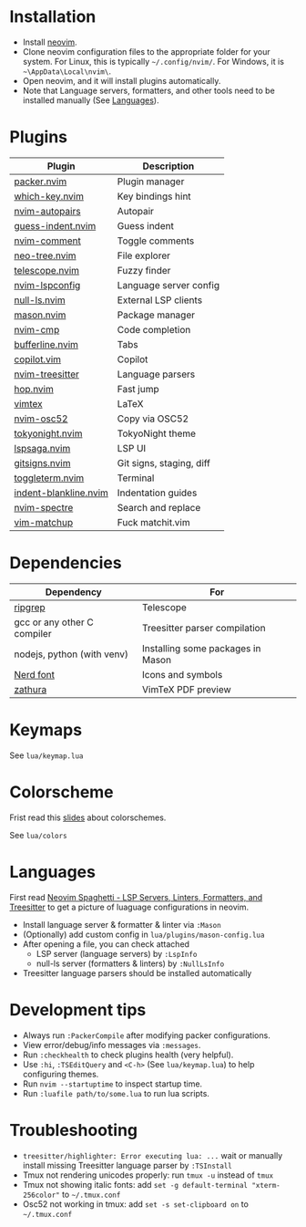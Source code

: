 # Installation

- Install [neovim](https://neovim.io/).
- Clone neovim configuration files to the appropriate folder for your system. For Linux, this is typically `~/.config/nvim/`. For Windows, it is `~\AppData\Local\nvim\`.
- Open neovim, and it will install plugins automatically.
- Note that Language servers, formatters, and other tools need to be installed manually (See [Languages](#Languages)).

# Plugins

| Plugin                                                                          | Description              |
| ------------------------------------------------------------------------------- | ------------------------ |
| [packer.nvim](https://github.com/wbthomason/packer.nvim)                        | Plugin manager           |
| [which-key.nvim](https://github.com/folke/which-key.nvim)                       | Key bindings hint        |
| [nvim-autopairs](https://github.com/windwp/nvim-autopairs)                      | Autopair                 |
| [guess-indent.nvim](https://github.com/nmac427/guess-indent.nvim)               | Guess indent             |
| [nvim-comment](https://github.com/terrortylor/nvim-comment)                     | Toggle comments          |
| [neo-tree.nvim](https://github.com/nvim-neo-tree/neo-tree.nvim)                 | File explorer            |
| [telescope.nvim](https://github.com/nvim-telescope/telescope.nvim)              | Fuzzy finder             |
| [nvim-lspconfig](https://github.com/neovim/nvim-lspconfig)                      | Language server config   |
| [null-ls.nvim](https://github.com/jose-elias-alvarez/null-ls.nvim)              | External LSP clients     |
| [mason.nvim](https://github.com/williamboman/mason.nvim)                        | Package manager          |
| [nvim-cmp](https://github.com/hrsh7th/nvim-cmp)                                 | Code completion          |
| [bufferline.nvim](https://github.com/bufferline.nvim)                           | Tabs                     |
| [copilot.vim](https://github.com/github/copilot.vim)                            | Copilot                  |
| [nvim-treesitter](https://github.com/nvim-treesitter/nvim-treesitter)           | Language parsers         |
| [hop.nvim](https://github.com/phaazon/hop.nvim)                                 | Fast jump                |
| [vimtex](https://github.com/lervag/vimtex)                                      | LaTeX                    |
| [nvim-osc52](https://github.com/ojroques/nvim-osc52)                            | Copy via OSC52           |
| [tokyonight.nvim](https://github.com/folke/tokyonight.nvim)                     | TokyoNight theme         |
| [lspsaga.nvim](https://github.com/glepnir/lspsaga.nvim)                         | LSP UI                   |
| [gitsigns.nvim](https://github.com/lewis6991/gitsigns.nvim)                     | Git signs, staging, diff |
| [toggleterm.nvim](https://github.com/akinsho/toggleterm.nvim)                   | Terminal                 |
| [indent-blankline.nvim](https://github.com/lukas-reineke/indent-blankline.nvim) | Indentation guides       |
| [nvim-spectre](https://github.com/nvim-pack/nvim-spectre)                       | Search and replace       |
| [vim-matchup](https://github.com/andymass/vim-matchup)                          | Fuck matchit.vim         |

# Dependencies

| Dependency                                          | For                               |
| --------------------------------------------------- | --------------------------------- |
| [ripgrep](https://github.com/BurntSushi/ripgrep)    | Telescope                         |
| gcc or any other C compiler                         | Treesitter parser compilation     |
| nodejs, python (with venv)                          | Installing some packages in Mason |
| [Nerd font](https://github.com/40huo/Patched-Fonts) | Icons and symbols                 |
| [zathura](https://pwmt.org/projects/zathura/)       | VimTeX PDF preview                |

# Keymaps

See `lua/keymap.lua`

# Colorscheme

Frist read this [slides](https://speakerdeck.com/cocopon/creating-your-lovely-color-scheme) about colorschemes.

See `lua/colors`

# Languages

First read [Neovim Spaghetti - LSP Servers, Linters, Formatters, and Treesitter](https://roobert.github.io/2022/12/03/Extending-Neovim/) to get a picture of luaguage configurations in neovim.

- Install language server & formatter & linter via `:Mason`
- (Optionally) add custom config in `lua/plugins/mason-config.lua`
- After opening a file, you can check attached
  - LSP server (language servers) by `:LspInfo`
  - null-ls server (formatters & linters) by `:NullLsInfo`
- Treesitter language parsers should be installed automatically

# Development tips

- Always run `:PackerCompile` after modifying packer configurations.
- View error/debug/info messages via `:messages`.
- Run `:checkhealth` to check plugins health (very helpful).
- Use `:hi`, `:TSEditQuery` and `<C-h>` (See `lua/keymap.lua`) to help configuring themes.
- Run `nvim --startuptime` to inspect startup time.
- Run `:luafile path/to/some.lua` to run lua scripts.

# Troubleshooting

- `treesitter/highlighter: Error executing lua: ...` wait or manually install missing Treesitter language parser by `:TSInstall`
- Tmux not rendering unicodes properly: run `tmux -u` instead of `tmux`
- Tmux not showing italic fonts: add `set -g default-terminal "xterm-256color"` to `~/.tmux.conf`
- Osc52 not working in tmux: add `set -s set-clipboard on` to `~/.tmux.conf`
